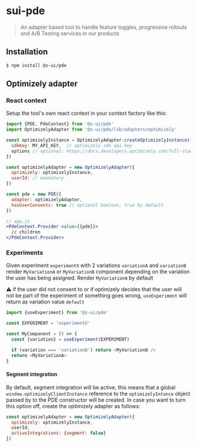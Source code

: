 # sui-pde

> An adapter based tool to handle feature toggles, progressive rollouts and A/B Testing services in our products

## Installation

```sh
$ npm install @s-ui/pde
```

## Optimizely adapter

### React context

Setup the tool's own react context in your context factory like this:

```jsx
import {PDE, PdeContext} from '@s-ui/pde'
import OptimizelyAdapter from '@s-ui/pde/lib/adapters/optimizely'

const optimizelyInstance = OptimizelyAdapter.createOptimizelyInstance({
  sdkKey: MY_API_KEY,  // optimizely sdk api key
  options // optional: https://docs.developers.optimizely.com/full-stack/docs/initialize-sdk-javascript-node
})

const optimizelyAdapter = new OptimizelyAdapter({
  optimizely: optimizelyInstance,
  userId: // mandatory
})

const pde = new PDE({
  adapter: optimizelyAdapter,
  hasUserConsents: true // optional boolean, true by default
})

// app.js
<PdeContext.Provider value={{pde}}>
  // children
</PdeContext.Provider>
```

### Experiments

Given experiment `experimentX` with 2 variations `variationA` and `variationB` render `MyVariationA` or `MyVariationB` component depending on the variation the user has being assigned. Render `MyVariationA` by default

⚠️ if the user did not consent to or if optimizely decides that the user will not be part of the experiment of something goes wrong, `useExperiment` will return as variation value `default`

```js
import {useExperiment} from '@s-ui/pde'

const EXPERIMENT = 'experimentX'

const MyComponent = () => {
  const {variation} = useExperiment(EXPERIMENT)

  if (variation === 'variationB') return <MyVariationB />
  return <MyVariationA>
}
```

#### Segment integration

By default, segment integration will be active, this means that a global `window.optimizelyClientInstance` reference to the `optimizelyIntance` object passed by to the PDE constructor will be created. In case you want to turn this option off, create the optimizely adapter as follows:

```js
const optimizelyAdapter = new OptimizelyAdapter({
  optimizely: optimizelyInstance,
  userId,
  activeIntegrations: {segment: false}
})
```

